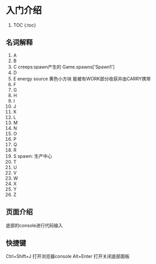 # 入门介绍

1. TOC
{:toc}

## 名词解释

1. A
2. B
3. C
creeps:spawn产生的 Game.spawns['Spawn1']
4. D
5. E
energy source 黄色小方块 能被有WORK部分收获并由CARRY携带
6. F
7. G
8. H
9. I
10. J
11. K
12. L
13. M
14. N
15. O
16. P
17. Q
18. R
19. S 
spawn: 生产中心
20. T
21. U
22. V
23. W
24. X
25. Y
26. Z

## 页面介绍

底部的console进行代码输入

## 快捷键

Ctrl+Shift+J 打开浏览器console
Alt+Enter 打开关闭底部面板